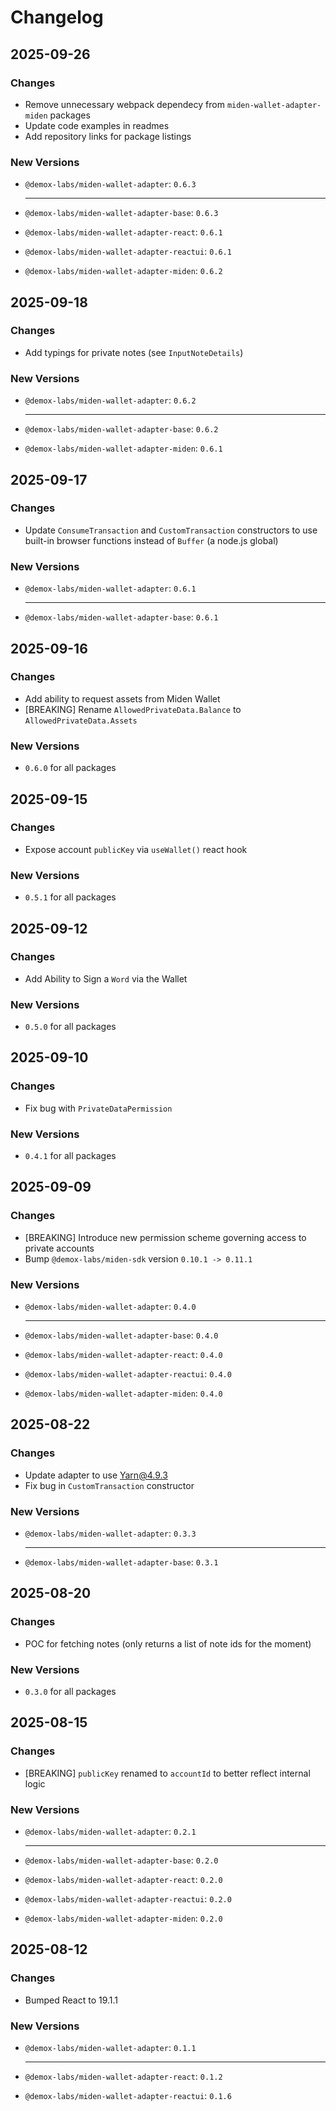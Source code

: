 # Changelog

## 2025-09-26

### Changes

* Remove unnecessary webpack dependecy from `miden-wallet-adapter-miden` packages
* Update code examples in readmes
* Add repository links for package listings

### New Versions

* `@demox-labs/miden-wallet-adapter`: `0.6.3`

  ---

* `@demox-labs/miden-wallet-adapter-base`: `0.6.3`
* `@demox-labs/miden-wallet-adapter-react`: `0.6.1`
* `@demox-labs/miden-wallet-adapter-reactui`: `0.6.1`
* `@demox-labs/miden-wallet-adapter-miden`: `0.6.2`

## 2025-09-18

### Changes

* Add typings for private notes (see `InputNoteDetails`)

### New Versions

* `@demox-labs/miden-wallet-adapter`: `0.6.2`

  ---

* `@demox-labs/miden-wallet-adapter-base`: `0.6.2`
* `@demox-labs/miden-wallet-adapter-miden`: `0.6.1`

## 2025-09-17

### Changes

* Update `ConsumeTransaction` and `CustomTransaction` constructors to use built-in browser functions instead of `Buffer` (a node.js global)

### New Versions

* `@demox-labs/miden-wallet-adapter`: `0.6.1`

  ---

* `@demox-labs/miden-wallet-adapter-base`: `0.6.1`

## 2025-09-16

### Changes

* Add ability to request assets from Miden Wallet
* [BREAKING] Rename `AllowedPrivateData.Balance` to `AllowedPrivateData.Assets`

### New Versions

* `0.6.0` for all packages

## 2025-09-15

### Changes

* Expose account `publicKey` via `useWallet()` react hook

### New Versions

* `0.5.1` for all packages

## 2025-09-12

### Changes

* Add Ability to Sign a `Word` via the Wallet

### New Versions

* `0.5.0` for all packages

## 2025-09-10

### Changes

* Fix bug with `PrivateDataPermission`

### New Versions

* `0.4.1` for all packages

## 2025-09-09

### Changes

* [BREAKING] Introduce new permission scheme governing access to private accounts
* Bump `@demox-labs/miden-sdk` version `0.10.1 -> 0.11.1`

### New Versions

* `@demox-labs/miden-wallet-adapter`: `0.4.0`

  ---

* `@demox-labs/miden-wallet-adapter-base`: `0.4.0`
* `@demox-labs/miden-wallet-adapter-react`: `0.4.0`
* `@demox-labs/miden-wallet-adapter-reactui`: `0.4.0`
* `@demox-labs/miden-wallet-adapter-miden`: `0.4.0`

## 2025-08-22

### Changes

* Update adapter to use Yarn@4.9.3
* Fix bug in `CustomTransaction` constructor

### New Versions

* `@demox-labs/miden-wallet-adapter`: `0.3.3`

  ---

* `@demox-labs/miden-wallet-adapter-base`: `0.3.1`

## 2025-08-20

### Changes

* POC for fetching notes (only returns a list of note ids for the moment)

### New Versions

* `0.3.0` for all packages

## 2025-08-15

### Changes

* [BREAKING] `publicKey` renamed to `accountId` to better reflect internal logic

### New Versions

* `@demox-labs/miden-wallet-adapter`: `0.2.1`

  ---

* `@demox-labs/miden-wallet-adapter-base`: `0.2.0`
* `@demox-labs/miden-wallet-adapter-react`: `0.2.0`
* `@demox-labs/miden-wallet-adapter-reactui`: `0.2.0`
* `@demox-labs/miden-wallet-adapter-miden`: `0.2.0`

## 2025-08-12

### Changes

* Bumped React to 19.1.1

### New Versions

* `@demox-labs/miden-wallet-adapter`: `0.1.1`

  ---

* `@demox-labs/miden-wallet-adapter-react`: `0.1.2`
* `@demox-labs/miden-wallet-adapter-reactui`: `0.1.6`